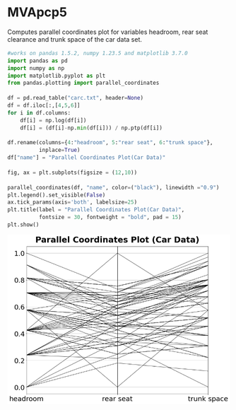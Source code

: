 # MVApcp5
Computes parallel coordinates plot for variables headroom, rear seat clearance and trunk space of the car data set.

```python
#works on pandas 1.5.2, numpy 1.23.5 and matplotlib 3.7.0
import pandas as pd
import numpy as np
import matplotlib.pyplot as plt
from pandas.plotting import parallel_coordinates

df = pd.read_table("carc.txt", header=None)
df = df.iloc[:,[4,5,6]]
for i in df.columns:
    df[i] = np.log(df[i])
    df[i] = (df[i]-np.min(df[i])) / np.ptp(df[i])

df.rename(columns={4:"headroom", 5:"rear seat", 6:"trunk space"},
          inplace=True)
df["name"] = "Parallel Coordinates Plot(Car Data)"

fig, ax = plt.subplots(figsize = (12,10))

parallel_coordinates(df, "name", color=("black"), linewidth ="0.9")
plt.legend().set_visible(False)
ax.tick_params(axis='both', labelsize=25)
plt.title(label = "Parallel Coordinates Plot(Car Data)", 
          fontsize = 30, fontweight = "bold", pad = 15)
plt.show()
```
![MVApcp5](MVApcp5-python.png)

